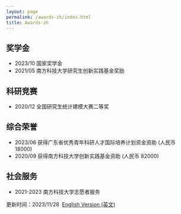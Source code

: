 ```yaml
---
layout: page
permalink: /awards-zh/index.html
title: Awards-zh
---
```


## 奖学金
- 2023/10 国家奖学金
- 2021/05 南方科技大学研究生创新实践基金奖励

## 科研竞赛
- 2020/12 全国研究生统计建模大赛二等奖

## 综合荣誉
- 2023/06 获得广东省优秀青年科研人才国际培养计划资金资助 (人民币 18000)
- 2020/09 获得南方科技大学创新实践基金资助 (人民币 82000)

## 社会服务
- 2021-2023 南方科技大学志愿者服务


更新时间：2023/11/28&nbsp;   [English Version (英文)](https://GongWenwuu.github.io/awards/)
